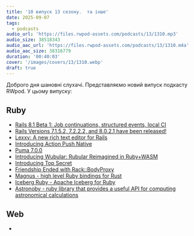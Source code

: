 ```yaml
---
title: '10 випуск 13 сезону.  та інше'
date: 2025-09-07
tags:
  - podcasts
audio_url: 'https://files.rwpod-assets.com/podcasts/13/1310.mp3'
audio_size: 38518343
audio_aac_url: 'https://files.rwpod-assets.com/podcasts/13/1310.m4a'
audio_aac_size: 38316779
duration: '00:40:03'
cover: '/images/covers/13/1310.webp'
draft: true
---
```


Доброго дня шановні слухачі. Представляємо новий випуск подкасту RWpod. У цьому випуску:

## Ruby

- [Rails 8.1 Beta 1: Job continuations, structured events, local CI](https://rubyonrails.org/2025/9/4/rails-8-1-beta-1)
- [Rails Versions 7.1.5.2, 7.2.2.2, and 8.0.2.1 have been released!](https://rubyonrails.org/2025/8/13/Rails-Versions-8-0-2-1-7-2-2-2-and-7-1-5-2-have-been-released)
- [Lexxy: A new rich text editor for Rails](https://dev.37signals.com/announcing-lexxy-a-new-rich-text-editor-for-rails/)
- [Introducing Action Push Native](https://dev.37signals.com/introducing-action-push-native/)
- [Puma 7.0.0](https://github.com/puma/puma/releases/tag/v7.0.0)
- [Introducing Wubular: Rubular Reimagined in Ruby+WASM](https://rubyelders.com/writings/2025-08-wubular-1.html)
- [Introducing Top Secret](https://thoughtbot.com/blog/top-secret)
- [Friendship Ended with Rack::BodyProxy](https://railsatscale.com/2025-08-26-friendship-ended-with-rack-bodyproxy/)
- [Magnus - high level Ruby bindings for Rust](https://github.com/matsadler/magnus)
- [Iceberg Ruby - Apache Iceberg for Ruby](https://github.com/ankane/iceberg-ruby)
- [Astronoby - ruby library that provides a useful API for computing astronomical calculations](https://github.com/rhannequin/astronoby)

## Web

- []()

